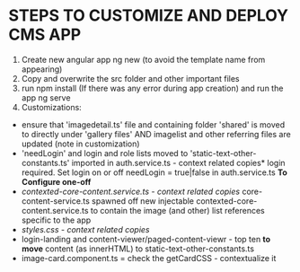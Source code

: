 # STEPS TO CUSTOMIZE AND DEPLOY CMS APP
1. Create new angular app ng new <app name> (to avoid the template name from appearing)
2. Copy and overwrite the src folder and other important files
3. run npm install (If there was any error during app creation) and run the app ng serve
4. Customizations:
  - ensure that  'imagedetail.ts' file and containing folder 'shared'  is moved  to directly under 'gallery files' AND imagelist and other referring files are updated (note in customization)
  - 'needLogin' and login and role lists moved to 'static-text-other-constants.ts' imported in auth.service.ts - context related copies* login required. Set login on or off   needLogin = true|false in auth.service.ts **To Configure one-off**
  - *contexted-core-content.service.ts  - context related copies* core-content-service.ts spawned off new injectable contexted-core-content.service.ts to contain the image (and other) list references specific to the app
  - *styles.css - context related copies*
  - login-landing and  content-viewer/paged-content-viewr - top ten **to move** content (as innerHTML) to static-text-other-constants.ts
  - image-card.component.ts = check the getCardCSS  - contextualize it
